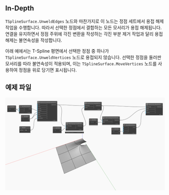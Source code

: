 <!--- Autodesk.DesignScript.Geometry.TSpline.TSplineSurface.UnweldVertices --->
<!--- D6ESVRBW5SSM4F7J65W7OKR5DTKJAFW5F5AP23FRRR3MGXKIFVOQ --->
## In-Depth
`TSplineSurface.UnweldEdges` 노드와 마찬가지로 이 노드는 정점 세트에서 용접 해제 작업을 수행합니다. 따라서 선택한 정점에서 결합하는 모든 모서리가 용접 해제됩니다. 연결을 유지하면서 정점 주위에 각진 변환을 작성하는 각진 부분 제거 작업과 달리 용접 해제는 불연속성을 작성합니다.

아래 예에서는 T-Spline 평면에서 선택한 정점 중 하나가 `TSplineSurface.UnweldVertices` 노드로 용접되지 않습니다. 선택한 정점을 둘러싼 모서리를 따라 불연속성이 적용되며, 이는 `TSplineSurface.MoveVertices` 노드를 사용하여 정점을 위로 당기면 표시됩니다.

## 예제 파일

![Example](./D6ESVRBW5SSM4F7J65W7OKR5DTKJAFW5F5AP23FRRR3MGXKIFVOQ_img.jpg)
